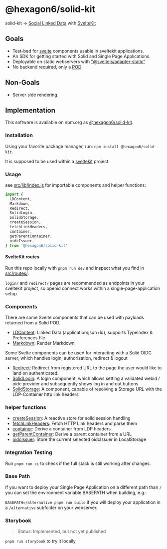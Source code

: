 # @hexagon6/solid-kit

solid-kit -> [Social Linked Data](https://solidproject.org) with [SvelteKit](https://kit.svelte.dev/)

## Goals

- Test-bed for [svelte](https://svelte.dev/) components usable in sveltekit applications.
- An SDK for getting started with Solid and Single Page Applications.
- Deployable on static webservers with ["@sveltejs/adapter-static"](https://github.com/sveltejs/kit/tree/main/packages/adapter-static#sveltejsadapter-static)
- No backend required, only a [POD](https://solidproject.org/get_a_pod)

## Non-Goals

- Server side rendering.

## Implementation

This software is available on npm.org as [@hexagon6/solid-kit](https://www.npmjs.com/package/@hexagon6/solid-kit).

### Installation

Using your favorite package manager, run: `npm install @hexagon6/solid-kit`.

It is supposed to be used within a [sveltekit](https://kit.svelte.dev/docs/creating-a-project) project.

### Usage

see [src/lib/index.js](src/lib/index.js) for importable components and helper functions:

```javascript
import {
  LDContent,
  Markdown,
  Redirect,
  SolidLogin,
  SolidStorage,
  createSession,
  fetchLinkHeaders,
  container,
  getParentContainer,
  oidcIssuer,
} from '@hexagon6/solid-kit'
```

#### SvelteKit routes

Run this repo locally with `pnpm run dev` and inspect what you find in [src/routes/](src/routes).

`login/` and `redirect/` pages are recommended as endpoints in your sveltekit project, so openid connect works within a single-page-application setup.

### Components

There are some Svelte components that can be used with payloads returned from a Solid POD.

- [LDContent](src/lib/components/LDContent.svelte): Linked Data (application/json+ld), supports TypeIndex & Preferences file
- [Markdown](src/lib/components/Markdown.svelte): Render Markdown

Some Svelte components can be used for interacting with a Solid OIDC server, which handles login, authorization, redirect & logout

- [Redirect](src/lib/components/Redirect.svelte): Redirect from registered URL to the page the user would like to land on authenticated.
- [SolidLogin](src/lib/components/SolidLogin.svelte): A login component, which allows setting a validated webid / oidc provider and subsequently shows log in and out buttons
- [SolidStorage](src/lib/component/SolidStorage.svelte): A component, capable of resolving a Storage URL with the LDP-Container http link headers

### helper functions

- [createSession](src/lib/solid/sessions.svelte.js): A reactive store for solid session handling
- [fetchLinkHeaders](src/lib/solid/ldp-storage.js): Fetch HTTP Link headers and parse them
- [container](src/lib/solid/ldp-storage.js): Derive a container from LDP headers
- [getParentContainer](src/lib/solid/ldp-storage.js): Derive a parent container from a URL
- [oidcIssuer](src/lib/solid/localstorage.js): Store the current selected oidcIssuer in LocalStorage

### Integration Testing

Run `pnpm run ci` to check if the full stack is still working after changes.

### Base Path

If you want to deploy your Single Page Application on a different path than `/` you can set the environment variable BASEPATH when building, e.g.:

`BASEPATH=/alternative pnpm run build` if you will deploy your application in a `/alternative` subfolder on your webserver.

### Storybook

> Status: Implemented, but not yet published

`pnpm run storybook` to try it locally
